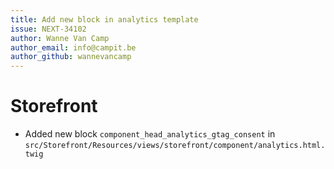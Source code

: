 ```yaml
---
title: Add new block in analytics template
issue: NEXT-34102
author: Wanne Van Camp
author_email: info@campit.be
author_github: wannevancamp
---
```

# Storefront
* Added new block `component_head_analytics_gtag_consent` in `src/Storefront/Resources/views/storefront/component/analytics.html.twig`